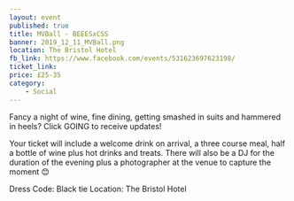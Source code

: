 ```yaml
---
layout: event
published: true
title: MVBall - BEEESxCSS
banner: 2019_12_11_MVBall.png
location: The Bristol Hotel
fb_link: https://www.facebook.com/events/531623697623198/
ticket_link: 
price: £25-35
category:
    - Social
---
```


Fancy a night of wine, fine dining, getting smashed in suits and hammered in heels? 
Click GOING to receive updates!

Your ticket will include a welcome drink on arrival, a three course meal, half a bottle of wine plus hot drinks and treats.
There will also be a DJ for the duration of the evening plus a photographer at the venue to capture the moment 😊

Dress Code: Black tie
Location: The Bristol Hotel
